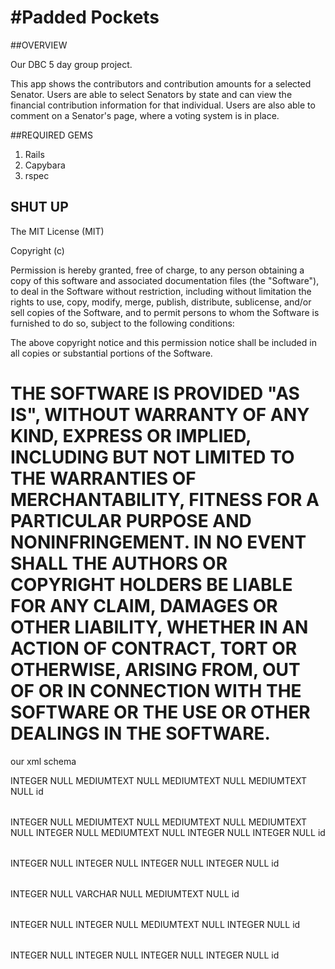 #Padded Pockets
==============


##OVERVIEW

Our DBC 5 day group project. 

This app shows the contributors and contribution amounts for a selected Senator. Users are able to select Senators by state and can view the financial contribution information for that individual. Users are also able to comment on a Senator's page, where a voting system is in place.

##REQUIRED GEMS

1. Rails
2. Capybara
3. rspec

## SHUT UP

The MIT License (MIT)

Copyright (c) <year> <copyright holders>

Permission is hereby granted, free of charge, to any person obtaining a copy
of this software and associated documentation files (the "Software"), to deal
in the Software without restriction, including without limitation the rights
to use, copy, modify, merge, publish, distribute, sublicense, and/or sell
copies of the Software, and to permit persons to whom the Software is
furnished to do so, subject to the following conditions:

The above copyright notice and this permission notice shall be included in
all copies or substantial portions of the Software.

THE SOFTWARE IS PROVIDED "AS IS", WITHOUT WARRANTY OF ANY KIND, EXPRESS OR
IMPLIED, INCLUDING BUT NOT LIMITED TO THE WARRANTIES OF MERCHANTABILITY,
FITNESS FOR A PARTICULAR PURPOSE AND NONINFRINGEMENT. IN NO EVENT SHALL THE
AUTHORS OR COPYRIGHT HOLDERS BE LIABLE FOR ANY CLAIM, DAMAGES OR OTHER
LIABILITY, WHETHER IN AN ACTION OF CONTRACT, TORT OR OTHERWISE, ARISING FROM,
OUT OF OR IN CONNECTION WITH THE SOFTWARE OR THE USE OR OTHER DEALINGS IN
THE SOFTWARE.
=======
our xml schema

<?xml version="1.0" encoding="utf-8" ?>
<!-- SQL XML created by WWW SQL Designer, http://code.google.com/p/wwwsqldesigner/ -->
<!-- Active URL: https://socrates.devbootcamp.com/sql -->
<sql>
<datatypes db="mysql">
  <group label="Numeric" color="rgb(238,238,170)">
    <type label="Integer" length="0" sql="INTEGER" re="INT" quote=""/>
    <type label="Decimal" length="1" sql="DECIMAL" re="DEC" quote=""/>
    <type label="Single precision" length="0" sql="FLOAT" quote=""/>
    <type label="Double precision" length="0" sql="DOUBLE" re="DOUBLE" quote=""/>
  </group>

  <group label="Character" color="rgb(255,200,200)">
    <type label="Char" length="1" sql="CHAR" quote="'"/>
    <type label="Varchar" length="1" sql="VARCHAR" quote="'"/>
    <type label="Text" length="0" sql="MEDIUMTEXT" re="TEXT" quote="'"/>
    <type label="Binary" length="1" sql="BINARY" quote="'"/>
    <type label="Varbinary" length="1" sql="VARBINARY" quote="'"/>
    <type label="BLOB" length="0" sql="BLOB" re="BLOB" quote="'"/>
  </group>

  <group label="Date &amp; Time" color="rgb(200,255,200)">
    <type label="Date" length="0" sql="DATE" quote="'"/>
    <type label="Time" length="0" sql="TIME" quote="'"/>
    <type label="Datetime" length="0" sql="DATETIME" quote="'"/>
    <type label="Year" length="0" sql="YEAR" quote=""/>
    <type label="Timestamp" length="0" sql="TIMESTAMP" quote="'"/>
  </group>

  <group label="Miscellaneous" color="rgb(200,200,255)">
    <type label="ENUM" length="1" sql="ENUM" quote=""/>
    <type label="SET" length="1" sql="SET" quote=""/>
    <type label="Bit" length="0" sql="bit" quote=""/>
  </group>
</datatypes><table x="516" y="217" name="users">
<row name="id" null="1" autoincrement="1">
<datatype>INTEGER</datatype>
<default>NULL</default></row>
<row name="username" null="1" autoincrement="0">
<datatype>MEDIUMTEXT</datatype>
<default>NULL</default></row>
<row name="email" null="1" autoincrement="0">
<datatype>MEDIUMTEXT</datatype>
<default>NULL</default></row>
<row name="password" null="1" autoincrement="0">
<datatype>MEDIUMTEXT</datatype>
<default>NULL</default></row>
<key type="PRIMARY" name="">
<part>id</part>
</key>
</table>
<table x="293" y="96" name="politicians">
<row name="id" null="1" autoincrement="1">
<datatype>INTEGER</datatype>
<default>NULL</default></row>
<row name="first_name" null="1" autoincrement="0">
<datatype>MEDIUMTEXT</datatype>
<default>NULL</default></row>
<row name="last_name" null="1" autoincrement="0">
<datatype>MEDIUMTEXT</datatype>
<default>NULL</default></row>
<row name="party" null="1" autoincrement="0">
<datatype>MEDIUMTEXT</datatype>
<default>NULL</default></row>
<row name="first_elected" null="1" autoincrement="0">
<datatype>INTEGER</datatype>
<default>NULL</default></row>
<row name="website" null="1" autoincrement="0">
<datatype>MEDIUMTEXT</datatype>
<default>NULL</default></row>
<row name="bio" null="1" autoincrement="0">
<datatype>INTEGER</datatype>
<default>NULL</default></row>
<row name="new field" null="1" autoincrement="0">
<datatype>INTEGER</datatype>
<default>NULL</default></row>
<key type="PRIMARY" name="">
<part>id</part>
</key>
</table>
<table x="25" y="80" name="contributions">
<row name="id" null="1" autoincrement="1">
<datatype>INTEGER</datatype>
<default>NULL</default></row>
<row name="politician_id" null="1" autoincrement="0">
<datatype>INTEGER</datatype>
<default>NULL</default><relation table="politicians" row="id" />
</row>
<row name="contributor_id" null="1" autoincrement="0">
<datatype>INTEGER</datatype>
<default>NULL</default><relation table="contributors" row="id" />
</row>
<row name="amount" null="1" autoincrement="0">
<datatype>INTEGER</datatype>
<default>NULL</default></row>
<key type="PRIMARY" name="">
<part>id</part>
</key>
</table>
<table x="288" y="343" name="contributors">
<row name="id" null="1" autoincrement="1">
<datatype>INTEGER</datatype>
<default>NULL</default></row>
<row name="name" null="1" autoincrement="0">
<datatype>VARCHAR</datatype>
<default>NULL</default></row>
<row name="industry" null="1" autoincrement="0">
<datatype>MEDIUMTEXT</datatype>
<default>NULL</default></row>
<key type="PRIMARY" name="">
<part>id</part>
</key>
</table>
<table x="493" y="28" name="comments">
<row name="id" null="1" autoincrement="1">
<datatype>INTEGER</datatype>
<default>NULL</default></row>
<row name="user_id" null="1" autoincrement="0">
<datatype>INTEGER</datatype>
<default>NULL</default><relation table="users" row="id" />
</row>
<row name="content" null="1" autoincrement="0">
<datatype>MEDIUMTEXT</datatype>
<default>NULL</default></row>
<row name="politician_id" null="1" autoincrement="0">
<datatype>INTEGER</datatype>
<default>NULL</default><relation table="politicians" row="id" />
</row>
<key type="PRIMARY" name="">
<part>id</part>
</key>
</table>
<table x="766" y="63" name="votes">
<row name="id" null="1" autoincrement="1">
<datatype>INTEGER</datatype>
<default>NULL</default></row>
<row name="vote" null="1" autoincrement="0">
<datatype>INTEGER</datatype>
<default>NULL</default></row>
<row name="comment_id" null="1" autoincrement="0">
<datatype>INTEGER</datatype>
<default>NULL</default><relation table="comments" row="id" />
</row>
<row name="user_id" null="1" autoincrement="0">
<datatype>INTEGER</datatype>
<default>NULL</default><relation table="users" row="id" />
</row>
<key type="PRIMARY" name="">
<part>id</part>
</key>
</table>
</sql>


